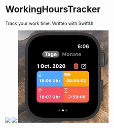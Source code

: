 # WorkingHoursTracker
Track your work time. Written with SwiftUI


![](wtt1.gif)
![](wtt2.gif)
![](wtt3.gif)
